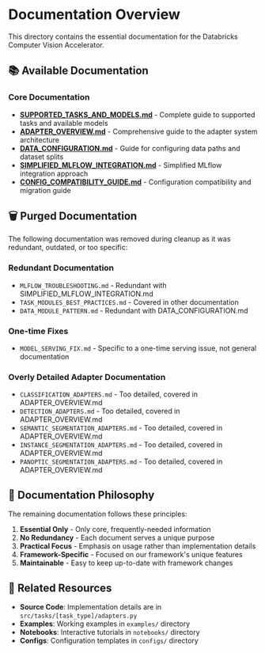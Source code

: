 # Documentation Overview

This directory contains the essential documentation for the Databricks Computer Vision Accelerator.

## 📚 Available Documentation

### Core Documentation
- **[SUPPORTED_TASKS_AND_MODELS.md](SUPPORTED_TASKS_AND_MODELS.md)** - Complete guide to supported tasks and available models
- **[ADAPTER_OVERVIEW.md](ADAPTER_OVERVIEW.md)** - Comprehensive guide to the adapter system architecture
- **[DATA_CONFIGURATION.md](DATA_CONFIGURATION.md)** - Guide for configuring data paths and dataset splits
- **[SIMPLIFIED_MLFLOW_INTEGRATION.md](SIMPLIFIED_MLFLOW_INTEGRATION.md)** - Simplified MLflow integration approach
- **[CONFIG_COMPATIBILITY_GUIDE.md](CONFIG_COMPATIBILITY_GUIDE.md)** - Configuration compatibility and migration guide

## 🗑️ Purged Documentation

The following documentation was removed during cleanup as it was redundant, outdated, or too specific:

### Redundant Documentation
- `MLFLOW_TROUBLESHOOTING.md` - Redundant with SIMPLIFIED_MLFLOW_INTEGRATION.md
- `TASK_MODULES_BEST_PRACTICES.md` - Covered in other documentation
- `DATA_MODULE_PATTERN.md` - Redundant with DATA_CONFIGURATION.md

### One-time Fixes
- `MODEL_SERVING_FIX.md` - Specific to a one-time serving issue, not general documentation

### Overly Detailed Adapter Documentation
- `CLASSIFICATION_ADAPTERS.md` - Too detailed, covered in ADAPTER_OVERVIEW.md
- `DETECTION_ADAPTERS.md` - Too detailed, covered in ADAPTER_OVERVIEW.md
- `SEMANTIC_SEGMENTATION_ADAPTERS.md` - Too detailed, covered in ADAPTER_OVERVIEW.md
- `INSTANCE_SEGMENTATION_ADAPTERS.md` - Too detailed, covered in ADAPTER_OVERVIEW.md
- `PANOPTIC_SEGMENTATION_ADAPTERS.md` - Too detailed, covered in ADAPTER_OVERVIEW.md

## 📖 Documentation Philosophy

The remaining documentation follows these principles:

1. **Essential Only** - Only core, frequently-needed information
2. **No Redundancy** - Each document serves a unique purpose
3. **Practical Focus** - Emphasis on usage rather than implementation details
4. **Framework-Specific** - Focused on our framework's unique features
5. **Maintainable** - Easy to keep up-to-date with framework changes

## 🔗 Related Resources

- **Source Code**: Implementation details are in `src/tasks/[task_type]/adapters.py`
- **Examples**: Working examples in `examples/` directory
- **Notebooks**: Interactive tutorials in `notebooks/` directory
- **Configs**: Configuration templates in `configs/` directory
